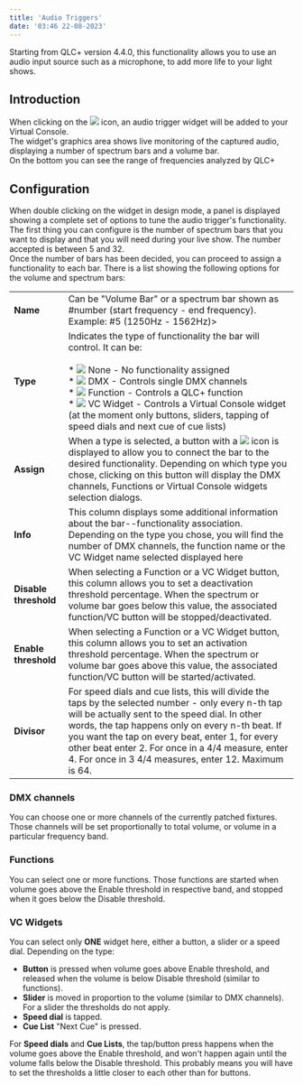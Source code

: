 ```yaml
---
title: 'Audio Triggers'
date: '03:46 22-08-2023'
---
```


Starting from QLC+ version 4.4.0, this functionality allows you to use an audio input source such as a microphone, to add more life to your light shows.  

Introduction
------------

When clicking on the ![](/basics/audioinput.png) icon, an audio trigger widget will be added to your Virtual Console.  
The widget's graphics area shows live monitoring of the captured audio, displaying a number of spectrum bars and a volume bar.  
On the bottom you can see the range of frequencies analyzed by QLC+  

Configuration
-------------

When double clicking on the widget in design mode, a panel is displayed showing a complete set of options to tune the audio trigger's functionality.  
The first thing you can configure is the number of spectrum bars that you want to display and that you will need during your live show. The number accepted is between 5 and 32.  
Once the number of bars has been decided, you can proceed to assign a functionality to each bar. There is a list showing the following options for the volume and spectrum bars:  
  

|     |     |
| --- | --- |
| **Name** | Can be "Volume Bar" or a spectrum bar shown as #number (start frequency - end frequency). Example: #5 (1250Hz - 1562Hz)> |
| **Type** | Indicates the type of functionality the bar will control. It can be:<br><br>* ![](/basics/uncheck.png) None - No functionality assigned<br>* ![](/basics/intensity.png) DMX - Controls single DMX channels<br>* ![](/basics/function.png) Function - Controls a QLC+ function<br>* ![](/basics/virtualconsole.png) VC Widget - Controls a Virtual Console widget (at the moment only buttons, sliders, tapping of speed dials and next cue of cue lists) |
| **Assign** | When a type is selected, a button with a ![](/basics/attach.png) icon is displayed to allow you to connect the bar to the desired functionality. Depending on which type you chose, clicking on this button will display the DMX channels, Functions or Virtual Console widgets selection dialogs. |
| **Info** | This column displays some additional information about the bar--functionality association.  <br>Depending on the type you chose, you will find the number of DMX channels, the function name or the VC Widget name selected displayed here |
| **Disable threshold** | When selecting a Function or a VC Widget button, this column allows you to set a deactivation threshold percentage. When the spectrum or volume bar goes below this value, the associated function/VC button will be stopped/deactivated. |
| **Enable threshold** | When selecting a Function or a VC Widget button, this column allows you to set an activation threshold percentage. When the spectrum or volume bar goes above this value, the associated function/VC button will be started/activated. |
| **Divisor** | For speed dials and cue lists, this will divide the taps by the selected number - only every n-th tap will be actually sent to the speed dial. In other words, the tap happens only on every n-th beat. If you want the tap on every beat, enter 1, for every other beat enter 2. For once in a 4/4 measure, enter 4. For once in 3 4/4 measures, enter 12. Maximum is 64. |

### DMX channels

You can choose one or more channels of the currently patched fixtures. Those channels will be set proportionally to total volume, or volume in a particular frequency band.

### Functions

You can select one or more functions. Those functions are started when volume goes above the Enable threshold in respective band, and stopped when it goes below the Disable threshold.

### VC Widgets

You can select only **ONE** widget here, either a button, a slider or a speed dial. Depending on the type:

* **Button** is pressed when volume goes above Enable threshold, and released when the volume is below Disable threshold (similar to functions).
* **Slider** is moved in proportion to the volume (similar to DMX channels). For a slider the thresholds do not apply.
* **Speed dial** is tapped.
* **Cue List** "Next Cue" is pressed.

For **Speed dials** and **Cue Lists**, the tap/button press happens when the volume goes above the Enable threshold, and won't happen again until the volume falls below the Disable threshold. This probably means you will have to set the thresholds a little closer to each other than for buttons.